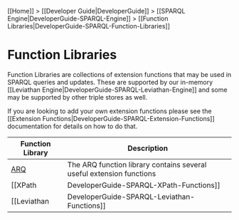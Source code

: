 [[Home]] > [[Developer Guide|DeveloperGuide]] > [[SPARQL Engine|DeveloperGuide-SPARQL-Engine]] > [[Function Libraries|DeveloperGuide-SPARQL-Function-Libraries]]

# Function Libraries

Function Libraries are collections of extension functions that may be used in SPARQL queries and updates.  These are supported by our in-memory [[Leviathan Engine|DeveloperGuide-SPARQL-Leviathan-Engine]] and some may be supported by other triple stores as well.

If you are looking to add your own extension functions please see the [[Extension Functions|DeveloperGuide-SPARQL-Extension-Functions]] documentation for details on how to do that.

| Function Library | Description |
|------------------|-------------|
| [ARQ](http://jena.apache.org/documentation/query/library-function.html) | The ARQ function library contains several useful extension functions |
| [[XPath|DeveloperGuide-SPARQL-XPath-Functions]] | The XPath Function library has a wide variety of functions, many of these now have SPARQL equivalents as of SPARQL 1.1 |
| [[Leviathan|DeveloperGuide-SPARQL-Leviathan-Functions]] | Our own function library with a number of useful numeric and trigonometric functions |